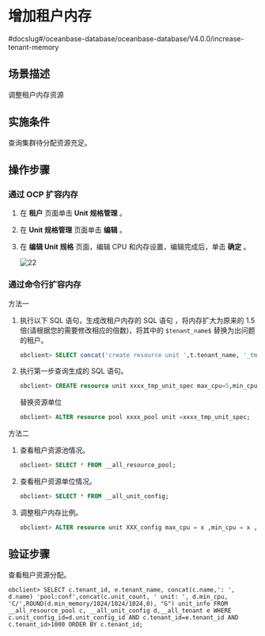 增加租户内存 
===========================
#docslug#/oceanbase-database/oceanbase-database/V4.0.0/increase-tenant-memory


场景描述 
-------------------------

调整租户内存资源

实施条件 
-------------------------

查询集群待分配资源充足。

操作步骤 
-------------------------

### 通过 OCP 扩容内存 

1. 在 **租户** 页面单击 **Unit 规格管理** 。

   

2. 在 **Unit 规格管理** 页面单击 **编辑** 。

   

3. 在 **编辑 Unit 规格** 页面，编辑 CPU 和内存设置，编辑完成后，单击 **确定** 。

   ![22](https://help-static-aliyun-doc.aliyuncs.com/assets/img/zh-CN/8768832461/p360788.png)
   




### 通过命令行扩容内存 

方法一

1. 执行以下 SQL 语句，生成改租户内存的 SQL 语句 ，将内存扩大为原来的 1.5 倍(请根据您的需要修改相应的倍数)，将其中的 `$tenant_name$` 替换为出问题的租户。

   ```sql
   obclient> SELECT concat('create resource unit ',t.tenant_name, '_tmp_unit_spec max_cpu=',c.max_cpu, ', min_cpu=', c.min_cpu,',max_memory=', round(c.max_memory * 1.5),', min_memory = ', round(c.min_memory *1.5), ', max_iops = ', c.max_iops, ',min_iops = ', c.min_iops,' , max_disk_size= ', c.max_disk_size, ', max_session_num= ', c.max_session_num, '; alterresource pool ', r.name, ' unit = ', t.tenant_name,'_tmp_unit_spec') asexecute_sql FROM __all_tenant t,__all_resource_pool r,__all_unit_config c WHEREt.tenant_id = r.tenant_id and r.unit_config_id =c.unit_config_id andt.tenant_name = '$tenant_name$';
   ```

   

2. 执行第一步查询生成的 SQL 语句。

   ```sql
   obclient> CREATE resource unit xxxx_tmp_unit_spec max_cpu=5,min_cpu=2.5, max_iops =10000,min_iops = 5000;
   ```

   

   替换资源单位

   ```sql
   obclient> ALTER resource pool xxxx_pool unit =xxxx_tmp_unit_spec;
   ```

   




方法二

1. 查看租户资源池情况。

   ```sql
   obclient> SELECT * FROM __all_resource_pool;
   ```

   

2. 查看租户资源单位情况。

   ```sql
   obclient> SELECT * FROM __all_unit_config;
   ```

   

3. 调整租户内存比例。

   ```sql
   obclient> ALTER resource unit XXX_config max_cpu = x ,min_cpu = x ,max_memory ='xxxG',min_memory= 'xxxG';
   ```

   




验证步骤 
-------------------------

查看租户资源分配。

```unknow
obclient> SELECT c.tenant_id, e.tenant_name, concat(c.name,': ', d.name) 'pool:conf',concat(c.unit_count, ' unit: ', d.min_cpu, 'C/',ROUND(d.min_memory/1024/1024/1024,0), "G") unit_info FROM __all_resource_pool c, __all_unit_config d,__all_tenant e WHERE c.unit_config_id=d.unit_config_id AND c.tenant_id=e.tenant_id AND c.tenant_id>1000 ORDER BY c.tenant_id;
```










